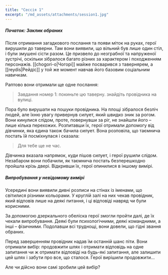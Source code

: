 ```yaml
---
title: "Сессія 1"
excerpt: "/md_assets/attachments/session1.jpg"
---
```


##### Початок: Заклик обраних
Після отримання загадкового послання та появи міток на руках, герої вирушили до таверни. Там вони виявили, що вільний був лише один стіл, і були змушені сісти разом. Це призвело до незграбної та напруженої зустрічі, оскільки зібралося багато різних за характером і походженням персонажів. [[chogori-o|Чогорі]] майже посварився з тавернярем, а [[reydis|Рейдіс]] у той же момент навчав його базовим соціальним навичкам.

Раптово вони отримали ще одне послання:  
> Завдання номер 1: покиньте цю таверну. знайдіть провідника на вулиці.  

Пора було вирушати на пошуки провідника. На площі зібралося безліч людей, але їхню увагу привернув силует, який швидко зник за рогом. Вони кинулися слідом, проте, повернувши за ріг, не знайшли його – лише кілька перехожих. Розпитавши їх, герої отримали допомогу від дівчинки, яка єдина також бачила силует. Вона розповіла, що таємнича постать їй посміхнулася і сказала:  

>Для тебе ще не час.

Дівчинка вказала напрямок, куди пішов силует, і герої рушили слідом. Незабаром вони побачили, як таємнича постать безперешкодно пройшла крізь двері. Відкривши їх, герої опинилися в іншому вимірі.

##### Випробування у невідомому вимірі

Усередині вони виявили дивні розписи на стінах із іменами, що світилися різними кольорами. У круглій залі на них чекав провідник, який відповів лише на деякі питання, і ці відповіді навряд чи були корисними.

За допомогою дзеркального обеліска герої змогли пройти далі, де їх чекали випробування. Деякі були психологічними, деякі командними, а інші – фізичними. Подолавши всі труднощі, вони довели, що гідні звання обраних.

Перед завершенням провідник надав їм останній шанс піти. Вони отримали вибір: продовжити шлях і отримати відповідь на одне запитання чи ж отримати відповіді на будь-які запитання, але залишити цей шлях і забути про все, що сталося. Герої вирішили продовжити...

Але чи дійсно вони самі зробили цей вибір?
